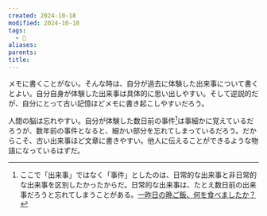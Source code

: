 ```yaml
---
created: 2024-10-18
modified: 2024-10-18
tags:
  - 💭
aliases: 
parents: 
title: 
---
```

メモに書くことがない。そんな時は、自分が過去に体験した出来事について書くとよい。自分自身が体験した出来事は具体的に思い出しやすい。そして逆説的だが、自分にとって古い記憶ほどメモに書き起こしやすいだろう。

人間の脳は忘れやすい。自分が体験した数日前の事件[^jiken]は事細かに覚えているだろうが、数年前の事件となると、細かい部分を忘れてしまっているだろう。だからこそ、古い出来事ほど文章に書きやすい。他人に伝えることができるような物語になっているはずだ。

[^jiken]: ここで「出来事」ではなく「事件」としたのは、日常的な出来事と非日常的な出来事を区別したかったからだ。日常的な出来事は、たとえ数日前の出来事だろうと忘れてしまうことがある。[一昨日の晩ご飯、何を食べましたか？](https://youtu.be/2szbOgOQo-Y?si=dv3Gd2Le6wmvk2Bo&t=45)